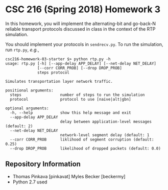 # CSC 216 (Spring 2018) Homework 3

In this homework, you will implement the alternating-bit and go-back-N
reliable transport protocols discussed in class in the context of the
RTP simulation.

You should implement your protocols in `sendrecv.py`.  To run the
simulation, run `rtp.py`, *e.g.*,

~~~ {.console}
csc216-homework-03-starter $> python rtp.py -h
usage: rtp.py [-h] [--app-delay APP_DELAY] [--net-delay NET_DELAY]
              [--corr CORR_PROB] [--drop DROP_PROB]
              steps protocol

Simulates transportation layer network traffic.

positional arguments:
  steps                 number of steps to run the simulation
  protocol              protocol to use [naive|alt|gbn]

optional arguments:
  -h, --help            show this help message and exit
  --app-delay APP_DELAY
                        delay between application-level messages (default: 2)
  --net-delay NET_DELAY
                        network-level segment delay (default: 1
  --corr CORR_PROB      liklihood of segment corruption (default: 0.25)
  --drop DROP_PROB      likelihood of dropped packets (default: 0.0)
~~~

## Repository Information

* Thomas Pinkava [pinkavat] Myles Becker [beckermy]
* Python 2.7 used
